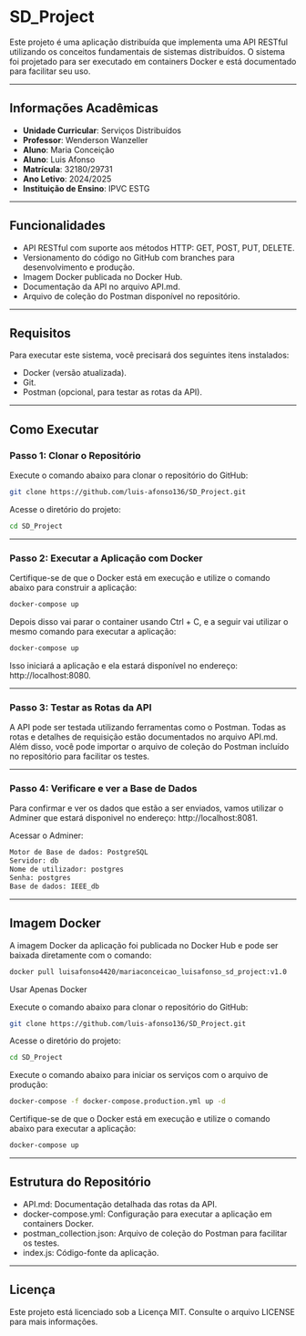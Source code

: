 # SD_Project

Este projeto é uma aplicação distribuída que implementa uma API RESTful utilizando os conceitos fundamentais de sistemas distribuídos. O sistema foi projetado para ser executado em containers Docker e está documentado para facilitar seu uso.

---

## Informações Acadêmicas

- **Unidade Curricular**: Serviços Distribuídos
- **Professor**: Wenderson Wanzeller
- **Aluno**: Maria Conceição
- **Aluno**: Luis Afonso
- **Matrícula**: 32180/29731
- **Ano Letivo**: 2024/2025
- **Instituição de Ensino**: IPVC ESTG

---

## Funcionalidades

- API RESTful com suporte aos métodos HTTP: GET, POST, PUT, DELETE.
- Versionamento do código no GitHub com branches para desenvolvimento e produção.
- Imagem Docker publicada no Docker Hub.
- Documentação da API no arquivo API.md.
- Arquivo de coleção do Postman disponível no repositório.

---

## Requisitos

Para executar este sistema, você precisará dos seguintes itens instalados:

- Docker (versão atualizada).
- Git.
- Postman (opcional, para testar as rotas da API).

---

## Como Executar

### Passo 1: Clonar o Repositório

Execute o comando abaixo para clonar o repositório do GitHub:

```bash
git clone https://github.com/luis-afonso136/SD_Project.git
```

Acesse o diretório do projeto:
```bash
cd SD_Project
```
---

### Passo 2: Executar a Aplicação com Docker

Certifique-se de que o Docker está em execução e utilize o comando abaixo para construir a aplicação:
```bash
docker-compose up
```
Depois disso vai parar o container usando Ctrl + C, e a seguir vai utilizar o mesmo comando para executar a aplicação:
```bash
docker-compose up
```
Isso iniciará a aplicação e ela estará disponível no endereço: http://localhost:8080.

---

### Passo 3: Testar as Rotas da API

A API pode ser testada utilizando ferramentas como o Postman. Todas as rotas e detalhes de requisição estão documentados no arquivo API.md. Além disso, você pode importar o arquivo de coleção do Postman incluído no repositório para facilitar os testes.

---
### Passo 4: Verificare e ver a Base de Dados

Para confirmar e ver os dados que estão a ser enviados, vamos utilizar o Adminer que estará disponivel no endereço: http://localhost:8081.

Acessar o Adminer:
```bash
Motor de Base de dados: PostgreSQL
Servidor: db
Nome de utilizador: postgres
Senha: postgres
Base de dados: IEEE_db
```
---

## Imagem Docker

A imagem Docker da aplicação foi publicada no Docker Hub e pode ser baixada diretamente com o comando:
```bash
docker pull luisafonso4420/mariaconceicao_luisafonso_sd_project:v1.0

```

Usar Apenas Docker

Execute o comando abaixo para clonar o repositório do GitHub:

```bash
git clone https://github.com/luis-afonso136/SD_Project.git
```

Acesse o diretório do projeto:
```bash
cd SD_Project
```

Execute o comando abaixo para iniciar os serviços com o arquivo de produção:
```bash
docker-compose -f docker-compose.production.yml up -d
```

Certifique-se de que o Docker está em execução e utilize o comando abaixo para executar a aplicação:
```bash
docker-compose up
```

---

## Estrutura do Repositório

- API.md: Documentação detalhada das rotas da API.
- docker-compose.yml: Configuração para executar a aplicação em containers Docker.
- postman_collection.json: Arquivo de coleção do Postman para facilitar os testes.
- index.js: Código-fonte da aplicação.

---

## Licença

Este projeto está licenciado sob a Licença MIT. Consulte o arquivo LICENSE para mais informações.
